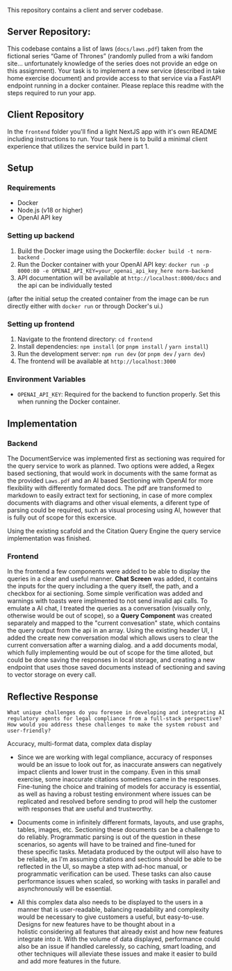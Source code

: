 This repository contains a client and server codebase. 

## Server Repository:

This codebase contains a list of laws (`docs/laws.pdf`) taken from the fictional series “Game of Thrones” (randomly pulled from a wiki fandom site... unfortunately knowledge of the series does not provide an edge on this assignment). Your task is to implement a new service (described in take home exercise document) and provide access to that service via a FastAPI endpoint running in a docker container. Please replace this readme with the steps required to run your app.

## Client Repository 

In the `frontend` folder you'll find a light NextJS app with it's own README including instructions to run. Your task here is to build a minimal client experience that utilizes the service build in part 1.


## Setup

### Requirements

* Docker
* Node.js (v18 or higher)
* OpenAI API key

### Setting up backend
1. Build the Docker image using the Dockerfile: `docker build -t norm-backend .`
2. Run the Docker container with your OpenAI API key: `docker run -p 8000:80 -e OPENAI_API_KEY=your_openai_api_key_here norm-backend`
3. API documentation will be available at `http://localhost:8000/docs` and the api can be individually tested

(after the initial setup the created container from the image can be run directly either with `docker run` or through Docker's ui.)

### Setting up frontend
1. Navigate to the frontend directory: `cd frontend`
2. Install dependencies: `npm install` (or `pnpm install` / `yarn install`)
3. Run the development server: `npm run dev` (or `pnpm dev` / `yarn dev`)
4. The frontend will be available at `http://localhost:3000`

### Environment Variables
- `OPENAI_API_KEY`: Required for the backend to function properly. Set this when running the Docker container.

## Implementation

### Backend

The DocumentService was implemented first as sectioning was required for the query service to work as planned. Two options were added, a Regex based sectioning, that would work in documents with the same format as the provided `Laws.pdf` and an AI based Sectioning with OpenAI for more flexibility with differently formated docs. The pdf are transformed to markdown to easily extract text for sectioning, in case of more complex documents with diagrams and other visual elements, a diferent type of parsing could be required, such as visual procesing using AI, however that is fully out of scope for this excersice. 

Using the existing scafold and the Citation Query Engine the query service implementation was finished.

### Frontend

In the frontend a few components were added to be able to display the queries in a clear and useful manner. 
**Chat Screen** was added, it contains the inputs for the query including a the query itself, the path, and a checkbox for ai sectioning. Some simple verification was added and warnings with toasts were implmented to not send invalid api calls.
To emulate a AI chat, I treated the queries as a conversation (visually only, otherwise would be out of scope), so a **Query Component** was created separately and mapped to the "current convesation" state, which contains the query output from the api in an array. Using the existing header UI, I added the create new conversation modal which allows users to clear the current conversation after a warning dialog. and a add documents modal, which fully implementing would be out of scope for the time alloted, but could be done saving the responses in local storage, and creating a new endpoint that uses those saved documents instead of sectioning and saving to vector storage on every call.

## Reflective Response

`What unique challenges do you foresee in developing and integrating AI regulatory agents for legal
compliance from a full-stack perspective? How would you address these challenges to make the system
robust and user-friendly?`

Accuracy, multi-format data, complex data display 

- Since we are working with legal compliance, accuracy of responses would be an issue to look out for, as inaccurate answers can negatively impact clients and lower trust in the company. Even in this small exercise, some inaccurate citations sometimes came in the responses. Fine-tuning the choice and training of models for accuracy is essential, as well as having a robust testing environment where issues can be replicated and resolved before sending to prod will help the customer with responses that are useful and trustworthy.

- Documents come in infinitely different formats, layouts, and use graphs, tables, images, etc. Sectioning these documents can be a challenge to do reliably. Programmatic parsing is out of the question in these scenarios, so agents will have to be trained and fine-tuned for these specific tasks. Metadata produced by the output will also have to be reliable, as I'm assuming citations and sections should be able to be reflected in the UI, so maybe a step with ad-hoc manual, or programmatic verification can be used. These tasks can also cause performance issues when scaled, so working with tasks in parallel and asynchronously will be essential.

- All this complex data also needs to be displayed to the users in a manner that is user-readable, balancing readability and complexity would be necessary to give customers a useful, but easy-to-use. Designs for new features have to be thought about in a holistic considering all features that already exist and how new features integrate into it. With the volume of data displayed, performance could also be an issue if handled carelessly, so caching, smart loading, and other techniques will alleviate these issues and make it easier to build and add more features in the future. 
